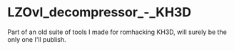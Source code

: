 LZOvl_decompressor_-_KH3D
=============

Part of an old suite of tools I made for romhacking KH3D, will surely be the only one I'll publish.
